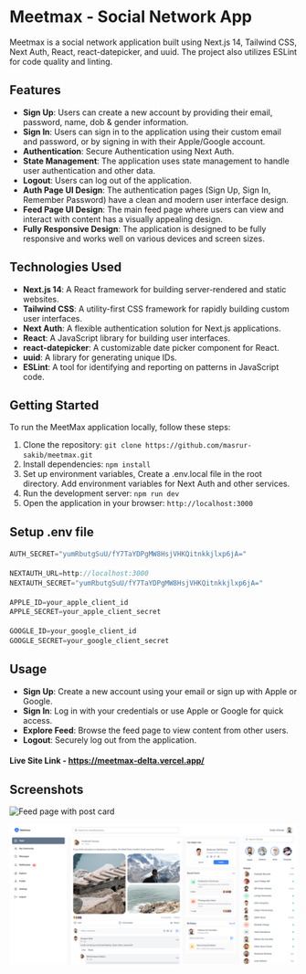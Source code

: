 # Meetmax - Social Network App

Meetmax is a social network application built using Next.js 14, Tailwind CSS, Next Auth, React, react-datepicker, and uuid. The project also utilizes ESLint for code quality and linting.

## Features

- **Sign Up**: Users can create a new account by providing their email, password, name, dob & gender information.
- **Sign In**: Users can sign in to the application using their custom email and password, or by signing in with their Apple/Google account.
- **Authentication**: Secure Authentication using Next Auth.
- **State Management**: The application uses state management to handle user authentication and other data.
- **Logout**: Users can log out of the application.
- **Auth Page UI Design**: The authentication pages (Sign Up, Sign In, Remember Password) have a clean and modern user interface design.
- **Feed Page UI Design**: The main feed page where users can view and interact with content has a visually appealing design.
- **Fully Responsive Design**: The application is designed to be fully responsive and works well on various devices and screen sizes.

## Technologies Used

- **Next.js 14**: A React framework for building server-rendered and static websites.
- **Tailwind CSS**: A utility-first CSS framework for rapidly building custom user interfaces.
- **Next Auth**: A flexible authentication solution for Next.js applications.
- **React**: A JavaScript library for building user interfaces.
- **react-datepicker**: A customizable date picker component for React.
- **uuid**: A library for generating unique IDs.
- **ESLint**: A tool for identifying and reporting on patterns in JavaScript code.

## Getting Started

To run the MeetMax application locally, follow these steps:

1. Clone the repository: `git clone https://github.com/masrur-sakib/meetmax.git`
2. Install dependencies: `npm install`
3. Set up environment variables, Create a .env.local file in the root directory. Add environment variables for Next Auth and other services.
5. Run the development server: `npm run dev`
6. Open the application in your browser: `http://localhost:3000`

## Setup .env file
```js
AUTH_SECRET="yumRbutgSuU/fY7TaYDPgMW8HsjVHKQitnkkjlxp6jA="

NEXTAUTH_URL=http://localhost:3000
NEXTAUTH_SECRET="yumRbutgSuU/fY7TaYDPgMW8HsjVHKQitnkkjlxp6jA="

APPLE_ID=your_apple_client_id
APPLE_SECRET=your_apple_client_secret

GOOGLE_ID=your_google_client_id
GOOGLE_SECRET=your_google_client_secret
```

## Usage

- **Sign Up**: Create a new account using your email or sign up with Apple or Google.
- **Sign In**: Log in with your credentials or use Apple or Google for quick access.
- **Explore Feed**: Browse the feed page to view content from other users.
- **Logout**: Securely log out from the application.

#### Live Site Link - https://meetmax-delta.vercel.app/

## Screenshots
![Feed page with post card](https://github.com/masrur-sakib/meetmax/images/01.png)

![MeetMax App Screenshot](./images/02.png)
